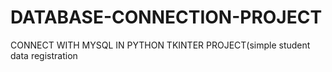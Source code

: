# DATABASE-CONNECTION-PROJECT
CONNECT WITH MYSQL IN PYTHON TKINTER PROJECT(simple student data registration
